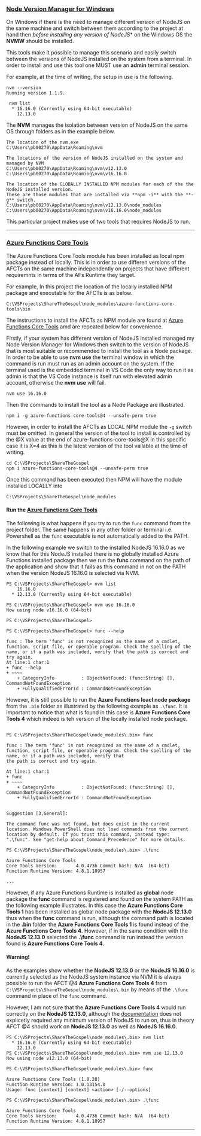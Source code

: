 ﻿### [Node Version Manager for Windows](https://github.com/coreybutler/nvm-windows)

On Windows if there is the need to manage different version of NodeJS on the same machine
and switch between them according to the project at hand then *before installing any version of NodeJS** 
on the Windows OS the **NVMW** should be installed. 

This tools make it possible to manage this scenario and easily switch between the versions
of NodeJS installed on the system from a terminal. In order to install and use this tool one MUST use an **admin** terminal
session.

For example, at the time of writing, the setup in use is the following.

```
nvm --version
Running version 1.1.9.

 nvm list
  * 16.16.0 (Currently using 64-bit executable)
    12.13.0
```

The **NVM** manages the isolation between version of NodeJS on the same OS through folders
as in the example below.

```
The location of the nvm.exe
C:\Users\pb00270\AppData\Roaming\nvm  

The locations of the version of NodeJS installed on the system and managed by NVM
C:\Users\pb00270\AppData\Roaming\nvm\v12.13.0
C:\Users\pb00270\AppData\Roaming\nvm\v16.16.0

The location of the GLOBALLY INSTALLED NPM modules for each of the the NodeJS installed version.
These are those modules that are installed via **npm -i** with the **-g** switch.
C:\Users\pb00270\AppData\Roaming\nvm\v12.13.0\node_modules
C:\Users\pb00270\AppData\Roaming\nvm\v16.16.0\node_modules
```

This particular project makes use of two tools that requires NodeJS to run.

---

### [Azure Functions Core Tools](https://www.npmjs.com/package/azure-functions-core-tools)

The Azure Functions Core Tools module has been installed as local npm package instead of locally.
This is in order to use differen versions of the AFCTs on the same machine independently on 
projects that have different requiremnts in terms of the AFs Runtime they target.

For example, In this project the location of the locally installed NPM package and executable 
for the AFCTs is as below.

```
C:\VSProjects\ShareTheGospel\node_modules\azure-functions-core-tools\bin
```

The instructions to install the AFCTs as NPM module are found at [Azure Functions Core Tools](https://www.npmjs.com/package/azure-functions-core-tools) amd are repeated below for convenience. 

Firstly, if your system has different version of NodeJS installed managed my Node Version Manager for Windows then switch to the version of NodeJS that is most suitable or recommended to install the tool as a Node package.
In order to be able to use **nvm use** the terminal window in which the command is run must run as an 
admin account on the system. If the terminal used is the embedded terminal in VS Code the only way to
run it as admin is that the VS Code instance is itself run with elevated admin account, otherwise the
**nvm use** will fail.

```
nvm use 16.16.0
```

Then the commands to install the tool as a Node Package are illustrated.

```
npm i -g azure-functions-core-tools@4 --unsafe-perm true
```

However, in order to install the AFCTs as LOCAL NPM module the `-g` switch must be omitted.
In general the version of the tool to install is controlled by the @X value at the end of 
azure-functions-core-tools@X in this specific case it is X=4 as this is the latest version 
of the tool vailable at the time of writing. 

```
cd C:\VSProjects\ShareTheGospel
npm i azure-functions-core-tools@4 --unsafe-perm true
```

Once this command has been executed then NPM will have the module installed LOCALLY into

```
C:\VSProjects\ShareTheGospel\node_modules
```

#### Run the [Azure Functions Core Tools](https://www.npmjs.com/package/azure-functions-core-tools)

The following is what happens if you try to run the `func` command from the project folder.
The same happens in any other folder or terminal i.e. Powershell as the `func` executable 
is not automatically added to the PATH. 

In the following example we switch to the installed NodeJS 16.16.0 as we know that for this 
NodeJS installed there is no globally installed Azure Functions installed package then we 
run the **func** command on the path of the application and show that it fails as this command
in not on the PATH when the version NodeJS 16.16.0 is selected via NVM.

```
PS C:\VSProjects\ShareTheGospel> nvm list
    16.16.0
  * 12.13.0 (Currently using 64-bit executable)
  
PS C:\VSProjects\ShareTheGospel> nvm use 16.16.0
Now using node v16.16.0 (64-bit)

PS C:\VSProjects\ShareTheGospel> 

PS C:\VSProjects\ShareTheGospel> func --help

func : The term 'func' is not recognized as the name of a cmdlet, function, script file, or operable program. Check the spelling of the name, or if a path was included, verify that the path is correct and try again.
At line:1 char:1
+ func --help
+ ~~~~
    + CategoryInfo          : ObjectNotFound: (func:String) [], CommandNotFoundException
    + FullyQualifiedErrorId : CommandNotFoundException
```

However, it is still possible to run the **Azure Functions loacl node package** from the `.bin` folder
as illustrated by the following example as `.\func`. It is important to notice that what is found in this
case is **Azure Functions Core Tools 4** which indeed is teh version of the locally installed node package.

```

PS C:\VSProjects\ShareTheGospel\node_modules\.bin> func

func : The term 'func' is not recognized as the name of a cmdlet, function, script file, or operable program. Check the spelling of the name, or if a path was included, verify that 
the path is correct and try again.

At line:1 char:1
+ func
+ ~~~~
    + CategoryInfo          : ObjectNotFound: (func:String) [], CommandNotFoundException
    + FullyQualifiedErrorId : CommandNotFoundException
 

Suggestion [3,General]: 

The command func was not found, but does exist in the current location. Windows PowerShell does not load commands from the current location by default. If you trust this command, instead type: ".\func". See "get-help about_Command_Precedence" for more details.

PS C:\VSProjects\ShareTheGospel\node_modules\.bin> .\func

Azure Functions Core Tools
Core Tools Version:       4.0.4736 Commit hash: N/A  (64-bit)
Function Runtime Version: 4.8.1.18957

...

```

However, if any Azure Functions Runtime is installed as **global** node package the
**func** command is registered and found on the system PATH as the following example 
illustrates. In this case the  **Azure Functions Core Tools 1** has been installed 
as global node package with the **NodeJS 12.13.0** thus when the **func** command is 
run, although the command path is located in the **.bin** folder the 
**Azure Functions Core Tools 1** is found instead of the **Azure Functions Core Tools 4**.
However, if in the same condition with the **NodeJS 12.13.0** selected the **.\func**
command is run instead the version found is **Azure Functions Core Tools 4**.

#### Warning!

As the examples show whether the **NodeJS 12.13.0** or the **NodeJS 16.16.0**  is currently 
selected as the NodeJS system instance via NVM it is always possible to run the AFCT @4 
**Azure Functions Core Tools 4** from `C:\VSProjects\ShareTheGospel\node_modules\.bin`
by means of the `.\func` command in place of the `func` command. 

However, I am not sure that the **Azure Functions Core Tools 4** would run correctly on
the **NodeJS 12.13.0**, although the [documentation](https://www.npmjs.com/package/azure-functions-core-tools)
does not explicetly required any minimum version of NodeJS to run on, thus in theory AFCT @4
should work on **NodeJS 12.13.0** as well as **NodeJS 16.16.0**.


```
PS C:\VSProjects\ShareTheGospel\node_modules\.bin> nvm list       
  * 16.16.0 (Currently using 64-bit executable)
    12.13.0
PS C:\VSProjects\ShareTheGospel\node_modules\.bin> nvm use 12.13.0
Now using node v12.13.0 (64-bit)

PS C:\VSProjects\ShareTheGospel\node_modules\.bin> func

Azure Functions Core Tools (1.0.28)
Function Runtime Version: 1.0.13154.0
Usage: func [context] [context] <action> [-/--options]

PS C:\VSProjects\ShareTheGospel\node_modules\.bin> .\func

Azure Functions Core Tools       
Core Tools Version:       4.0.4736 Commit hash: N/A  (64-bit)
Function Runtime Version: 4.8.1.18957

```

---




